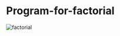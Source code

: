 # Program-for-factorial
![factorial](https://github.com/Parv-s/Program-even-or-odd/assets/146922256/d74da36c-32ac-4aa7-bcaa-91eed162ec55)
